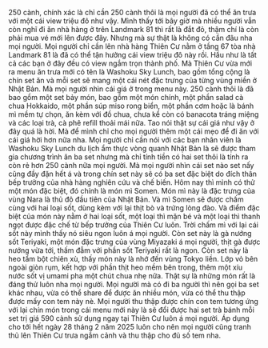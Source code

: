 250 cành, chính xác là chỉ cần 250 cành thôi là mọi người đã có thể ăn trưa với một cái view triệu đô như vậy. Mình thấy tới bây giờ mà nhiều người vẫn còn nghĩ đi ăn nhà hàng ở trên Landmark 81 thì rất là đắt đỏ, thậm chí là còn phải mua vé mới lên được đây. Nhưng mà sự thật là không có cần đâu nha mọi người. Mọi người chỉ cần lên nhà hàng Thiên Cư nằm ở tầng 67 tòa nhà Landmark 81 là đã có thể tận hưởng cái view triệu đô này rồi. Hầu như là tất cả các bạn ở đây đều có view ngắm trọn thành phố. Mà Thiên Cư vừa mới ra menu ăn trưa mới có tên là Washoku Sky Lunch, bao gồm tổng cộng là chín set ăn và mỗi set sẽ mang một cái nét đặc trưng của từng vùng miền ở Nhật Bản. Mà mọi người nhìn cái giá ở trong menu này. 250 cành thôi là đã bao gồm một set bảy món, bao gồm một món chính, một phần salad cà chua Hokkaido, một phần súp miso rong biển, một phần cơm hoặc là bánh mì mềm tự chọn, ăn kèm với đồ chua, chưa kể còn có banacota tráng miệng và các loại trà, cà phê refill thoải mái nữa. Tao nói thật sự cái giá như vậy ở đây quá là hời. Mà để mình chỉ cho mọi người thêm một cái mẹo để đi ăn với cái giá hời hơn nữa nha. Mọi người chỉ cần nói với các bạn nhân viên là Washoku Sky Lunch du lịch ẩm thực vòng quanh Nhật Bản là sẽ được tham gia chương trình ăn ba set nhưng mà chỉ tính tiền có hai set thôi là tính ra còn rẻ hơn 250 cành nữa mọi người. Mà mọi người nhìn cái set nào set nấy cũng đầy đặn hết á và trong chín set này sẽ có ba set đặc biệt do đích thân bếp trưởng của nhà hàng nghiên cứu và chế biến. Hôm nay thì mình có thử một món đặc biệt, đó chính là món mì Somen. Món mì này là đặc trưng của vùng Nara là thủ đô đầu tiên của Nhật Bản. Và mì Somen sẽ được chấm cùng với hai loại sốt, dùng kèm với lại thịt bò và trứng lòng đào. Và điểm đặc biệt của món này nằm ở hai loại sốt, một loại thì mặn bé và một loại thì thanh ngọt được đặc chế từ bếp trưởng của Thiên Cư luôn. Trời chấm mì với lại cái sốt này mình thấy nó siêu ngon luôn á mọi người. Còn set này là gà nướng sốt Teriyaki, một món đặc trưng của vùng Miyazaki á mọi người, thịt gà được nướng vừa tới, thấm đẫm với phần sốt Teriyaki rất là ngon. Còn set này là heo tẩm bột chiên xù, thấy món này là nhớ đến vùng Tokyo liền. Lớp vỏ bên ngoài giòn rụm, kết hợp với phần thịt heo mềm bên trong, thêm một xíu nước sốt vị umami pha một chút chua nhẹ nữa. Thật sự là những món rất là đáng thử luôn nha mọi người. Mọi người mà có đi ba người thì nên gọi ba set khác nhau, vừa có thể share để được ăn nhiều món, vừa có thể thu thập được mấy con tem này nè. Mọi người thu thập được chín con tem tương ứng với lại chín món trong cái menu mới này là sẽ đổi được hai set trà bánh mỗi set trị giá 590 cành sử dụng ngay tại Thiên Cư luôn á mọi người. Áp dụng cho tới hết ngày 28 tháng 2 năm 2025 luôn cho nên mọi người cũng tranh thủ lên Thiên Cư trưa ngắm cảnh và thu thập cho đủ số tem nha.